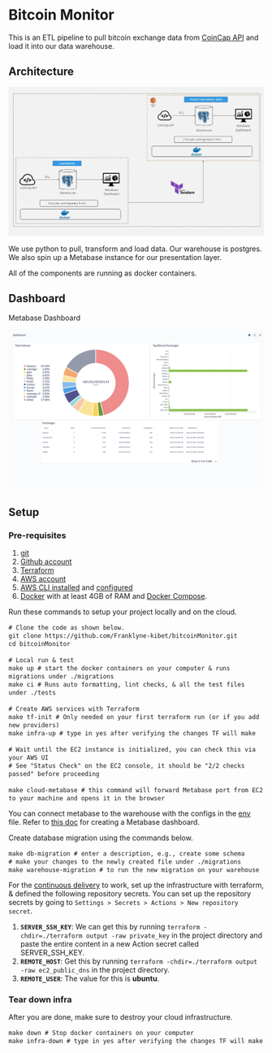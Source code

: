 # Bitcoin Monitor

This is an ETL pipeline to pull bitcoin exchange data from [CoinCap API](https://docs.coincap.io/) and load it into our data warehouse.

## Architecture

![Arch](assets/images/architecture.jpg)

We use python to pull, transform and load data. Our warehouse is postgres. We also spin up a Metabase instance for our presentation layer.

All of the components are running as docker containers.

## Dashboard

Metabase Dashboard

![Dashboard](assets/images/dashboard.png)

## Setup

### Pre-requisites

1. [git](https://git-scm.com/book/en/v2/Getting-Started-Installing-Git)
2. [Github account](https://github.com/)
3. [Terraform](https://learn.hashicorp.com/tutorials/terraform/install-cli)
4. [AWS account](https://aws.amazon.com/)
5. [AWS CLI installed](https://docs.aws.amazon.com/cli/latest/userguide/install-cliv2.html) and [configured](https://docs.aws.amazon.com/cli/latest/userguide/cli-chap-configure.html)
6. [Docker](https://docs.docker.com/engine/install/) with at least 4GB of RAM and [Docker Compose](https://docs.docker.com/compose/install/).

Run these commands to setup your project locally and on the cloud.

```shell
# Clone the code as shown below.
git clone https://github.com/Franklyne-kibet/bitcoinMonitor.git
cd bitcoinMonitor

# Local run & test
make up # start the docker containers on your computer & runs migrations under ./migrations
make ci # Runs auto formatting, lint checks, & all the test files under ./tests

# Create AWS services with Terraform
make tf-init # Only needed on your first terraform run (or if you add new providers)
make infra-up # type in yes after verifying the changes TF will make

# Wait until the EC2 instance is initialized, you can check this via your AWS UI
# See "Status Check" on the EC2 console, it should be "2/2 checks passed" before proceeding

make cloud-metabase # this command will forward Metabase port from EC2 to your machine and opens it in the browser
```

You can connect metabase to the warehouse with the configs in the [env](https://github.com/Franklyne-kibet/bitcoinMonitor/blob/main/env) file. Refer to [this doc](https://www.metabase.com/docs/latest/users-guide/07-dashboards.html) for creating a Metabase dashboard.

Create database migration using the commands below.

```shell
make db-migration # enter a description, e.g., create some schema
# make your changes to the newly created file under ./migrations
make warehouse-migration # to run the new migration on your warehouse
```

For the [continuous delivery](https://github.com/Franklyne-kibet/bitcoinMonitor/blob/main/.github/workflows/cd.yml) to work, set up the infrastructure with terraform, & defined the following repository secrets. You can set up the repository secrets by going to `Settings > Secrets > Actions > New repository secret`.

1. **`SERVER_SSH_KEY`**: We can get this by running `terraform -chdir=./terraform output -raw private_key` in the project directory and paste the entire content in a new Action secret called SERVER_SSH_KEY.
2. **`REMOTE_HOST`**: Get this by running `terraform -chdir=./terraform output -raw ec2_public_dns` in the project directory.
3. **`REMOTE_USER`**: The value for this is **ubuntu**.

### Tear down infra

After you are done, make sure to destroy your cloud infrastructure.

```shell
make down # Stop docker containers on your computer
make infra-down # type in yes after verifying the changes TF will make
```
